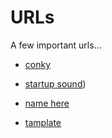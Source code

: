 # URLs
A few important urls...

 - [conky](https://github.com/N0wayN0/URLs/blob/main/conky.md)  

 - [startup sound](https://github.com/N0wayN0/URLs/blob/main/startup_sound.md))  
   
 - [name here](https://github.com/arch)  
 - [tamplate](https://github.com/SayantanRC/URLs/blob/master/README.md)
